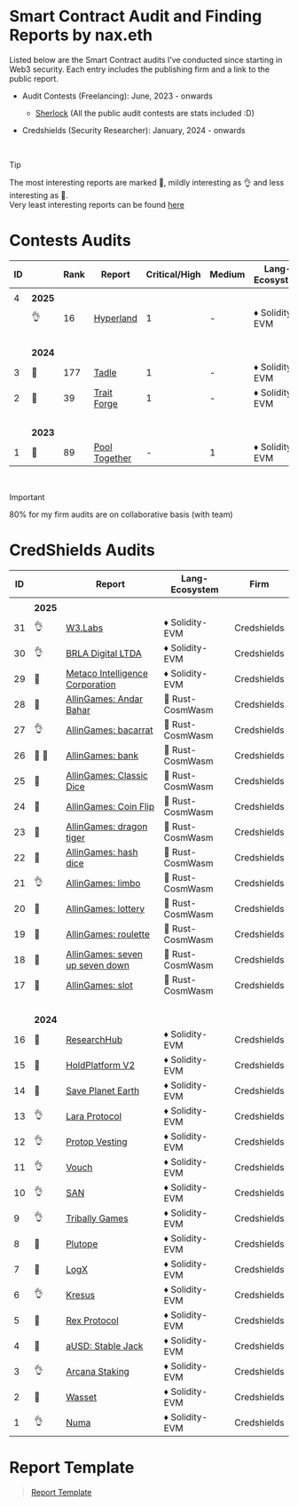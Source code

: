 # Smart Contract Audit and Finding Reports by nax.eth

Listed below are the Smart Contract audits I’ve conducted since starting in Web3 security. Each entry includes the publishing firm and a link to the public report.

- Audit Contests (Freelancing): June, 2023 - onwards

  - [Sherlock](https://audits.sherlock.xyz/watson/namx05) (All the public audit contests are stats included :D)

- Credshields (Security Researcher): January, 2024 - onwards

<br>

> [!TIP]
> The most interesting reports are marked 💎, mildly interesting as 👌 and less interesting as 📰. <br>
> Very least interesting reports can be found [here](/least_interesting_reports/README.md)

# Contests Audits

| ID  |             | Rank | Report                                                                                                           | Critical/High | Medium | Lang-Ecosystem | Platform  |
| --- | ----------- | ---- | ---------------------------------------------------------------------------------------------------------------- | ------------- | ------ | -------------- | --------- |
|     |             |      |                                                                                                                  |               |        |                |           |
| 4   | <b>2025</b> |
|     | 👌          | 16   | [Hyperland](https://cantina.xyz/competitions/cd180bb3-5d7d-46ed-8b99-d905e54a9d0b/leaderboard)                   | 1             | -      | ♦ Solidity-EVM | Cantina   |
|     | <br>        |
|     | <b>2024</b> |
| 3   | 💎          | 177  | [Tadle](https://codehawks.cyfrin.io/c/2024-08-tadle/results?lt=contest&page=1&sc=reward&sj=reward&t=leaderboard) | 1             | -      | ♦ Solidity-EVM | CodeHawks |
| 2   | 💎          | 39   | [Trait Forge](https://code4rena.com/audits/2024-07-traitforge)                                                   | 1             | -      | ♦ Solidity-EVM | CodeArena |
|     | <br>        |
|     | <b>2023</b> |
| 1   | 📰          | 89   | [Pool Together](https://code4rena.com/audits/2023-07-pooltogether)                                               | -             | 1      | ♦ Solidity-EVM | CodeArena |

<br>

> [!IMPORTANT]
> 80% for my firm audits are on collaborative basis (with team)

# CredShields Audits

| ID  |             | Report                                                                                                                                            | Lang-Ecosystem   | Firm        |
| --- | ----------- | ------------------------------------------------------------------------------------------------------------------------------------------------- | ---------------- | ----------- |
|     |             |
|     | <b>2025</b> |
| 31  | 👌          | [W3.Labs](https://github.com/Credshields/audit-reports/blob/master/W3.labs_Final_Audit_Report.pdf)                                                | ♦ Solidity-EVM   | Credshields |
| 30  | 👌          | [BRLA Digital LTDA](https://github.com/Credshields/audit-reports/blob/master/BRLA_Final_Audit_Report.pdf)                                         | ♦ Solidity-EVM   | Credshields |
| 29  | 💎          | [Metaco Intelligence Corporation](https://github.com/Credshields/audit-reports/blob/master/Zoth_Final_Audit_Report.pdf)                           | ♦ Solidity-EVM   | Credshields |
| 28  | 📰          | [AllinGames: Andar Bahar](https://github.com/Credshields/audit-reports/blob/master/AllInGames_Andar_Bahar_Final_Audit_Report.pdf)                 | 🦀 Rust-CosmWasm | Credshields |
| 27  | 👌          | [AllinGames: bacarrat](https://github.com/Credshields/audit-reports/blob/master/AllInGames_Baccarat_Final_Audit_Report.pdf)                       | 🦀 Rust-CosmWasm | Credshields |
| 26  | 💎 💎       | [AllinGames: bank](https://github.com/Credshields/audit-reports/blob/master/AllInGames_Bank_Final_Audit_Report.pdf)                               | 🦀 Rust-CosmWasm | Credshields |
| 25  | 💎          | [AllinGames: Classic Dice](https://github.com/Credshields/audit-reports/blob/master/AllInGames_Classic_Dice_Final_Audit_Report.pdf)               | 🦀 Rust-CosmWasm | Credshields |
| 24  | 💎          | [AllinGames: Coin Flip](https://github.com/Credshields/audit-reports/blob/master/AllInGames_Coin_Flip_Final_Audit_Report.pdf)                     | 🦀 Rust-CosmWasm | Credshields |
| 23  | 📰          | [AllinGames: dragon tiger](https://github.com/Credshields/audit-reports/blob/master/AllInGames_Dragon_Tiger_Final_Audit_Report.pdf)               | 🦀 Rust-CosmWasm | Credshields |
| 22  | 💎          | [AllinGames: hash dice](https://github.com/Credshields/audit-reports/blob/master/AllInGames_Hash_Dice_Final_Audit_Report.pdf)                     | 🦀 Rust-CosmWasm | Credshields |
| 21  | 👌          | [AllinGames: limbo](https://github.com/Credshields/audit-reports/blob/master/AllInGames_Limbo_Final_Audit_Report.pdf)                             | 🦀 Rust-CosmWasm | Credshields |
| 20  | 💎          | [AllinGames: lottery](https://github.com/Credshields/audit-reports/blob/master/AllInGames_Lottery_Final_Audit_Report.pdf)                         | 🦀 Rust-CosmWasm | Credshields |
| 19  | 📰          | [AllinGames: roulette](https://github.com/Credshields/audit-reports/blob/master/AllInGames_Roulette_Final_Audit_Report.pdf)                       | 🦀 Rust-CosmWasm | Credshields |
| 18  | 📰          | [AllinGames: seven up seven down](https://github.com/Credshields/audit-reports/blob/master/AllInGames_Seven_Up_Seven_Down_Final_Audit_Report.pdf) | 🦀 Rust-CosmWasm | Credshields |
| 17  | 📰          | [AllinGames: slot](https://github.com/Credshields/audit-reports/blob/master/AllInGames_Slots_Final_Audit_Report.pdf)                              | 🦀 Rust-CosmWasm | Credshields |
|     | <br>        |
|     | <b>2024</b> |
| 16  | 📰          | [ResearchHub](https://github.com/Credshields/audit-reports/blob/master/ResearchHub_SmartContract_Final_Audit_Report.pdf)                          | ♦ Solidity-EVM   | Credshields |
| 15  | 📰          | [HoldPlatform V2](https://github.com/Credshields/audit-reports/blob/master/HoldPlatform_Final_Audit_Report.pdf)                                   | ♦ Solidity-EVM   | Credshields |
| 14  | 💎          | [Save Planet Earth](https://github.com/Credshields/audit-reports/blob/master/SPE_Smart_Contract_Final_Audit_Report.pdf)                           | ♦ Solidity-EVM   | Credshields |
| 13  | 👌          | [Lara Protocol](https://github.com/Credshields/audit-reports/blob/master/Lara_Liquid_Staking_Final_Audit_Report.pdf)                              | ♦ Solidity-EVM   | Credshields |
| 12  | 👌          | [Protop Vesting](https://github.com/Credshields/audit-reports/blob/master/Protop_Vesting_Contracts_Final_Report.pdf)                              | ♦ Solidity-EVM   | Credshields |
| 11  | 👌          | [Vouch](https://github.com/Credshields/audit-reports/blob/master/Vouch_Contract_Final_Audit_Report.pdf)                                           | ♦ Solidity-EVM   | Credshields |
| 10  | 👌          | [SAN](https://github.com/Credshields/audit-reports/blob/master/SAN_Final_Report.pdf)                                                              | ♦ Solidity-EVM   | Credshields |
| 9   | 👌          | [Tribally Games](https://github.com/Credshields/audit-reports/blob/master/Tribally_Games_Final_Report.pdf)                                        | ♦ Solidity-EVM   | Credshields |
| 8   | 💎          | [Plutope](https://github.com/Credshields/audit-reports/blob/master/Plutope_Final_Audit_Report.pdf)                                                | ♦ Solidity-EVM   | Credshields |
| 7   | 💎          | [LogX](https://github.com/Credshields/audit-reports/blob/4d34781e41a23c270314fac5aced61fc24370f4c/LogX_Token_Final_Report.pdf)                    | ♦ Solidity-EVM   | Credshields |
| 6   | 👌          | [Kresus](https://github.com/Credshields/audit-reports/blob/master/Kresus_Final_Audit_Report.pdf)                                                  | ♦ Solidity-EVM   | Credshields |
| 5   | 💎          | [Rex Protocol](https://github.com/Credshields/audit-reports/blob/master/Rex_Exchange_Final_Audit_Report.pdf)                                      | ♦ Solidity-EVM   | Credshields |
| 4   | 💎          | [aUSD: Stable Jack](https://github.com/Credshields/audit-reports/blob/master/aUSD_SC_Final_Audit_Report.pdf)                                      | ♦ Solidity-EVM   | Credshields |
| 3   | 👌          | [Arcana Staking](https://github.com/Credshields/audit-reports/blob/master/Arcana_Staking_Contract_Final_Audit_Report.pdf)                         | ♦ Solidity-EVM   | Credshields |
| 2   | 💎          | [Wasset](https://github.com/Credshields/audit-reports/blob/master/Wasset_Final_Audit_Report.pdf)                                                  | ♦ Solidity-EVM   | Credshields |
| 1   | 👌          | [Numa](https://github.com/Credshields/audit-reports/blob/master/Numa_Final_Audit_Report.pdf)                                                      | ♦ Solidity-EVM   | Credshields |

# Report Template

> [Report Template](Report_Template.md)
